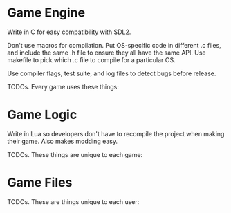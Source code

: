 # Game Engine

Write in C for easy compatibility with SDL2.

Don't use macros for compilation. 
Put OS-specific code in different .c files, and include the same .h file to ensure they all have the same API. 
Use makefile to pick which .c file to compile for a particular OS.

Use compiler flags, test suite, and log files to detect bugs before release.

TODOs. Every game uses these things:

# Game Logic

Write in Lua so developers don't have to recompile the project when making their game. Also makes modding easy.

TODOs. These things are unique to each game:

# Game Files

TODOs. These are things unique to each user:

